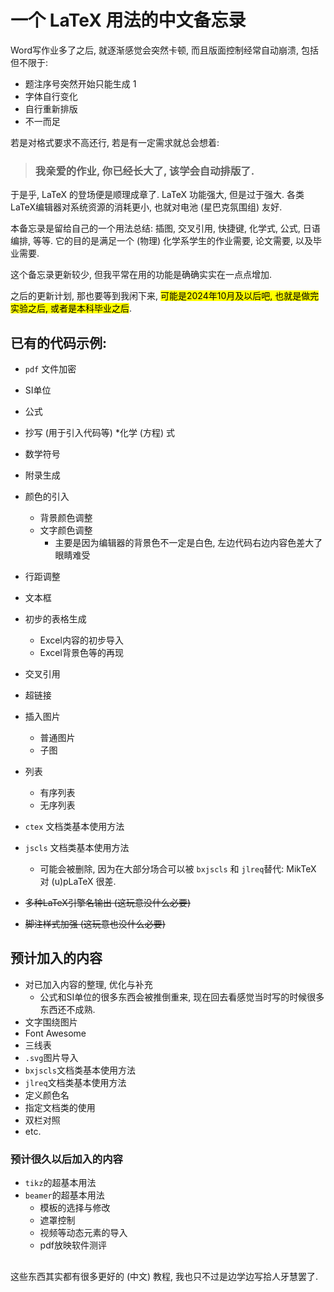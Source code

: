 # 一个 LaTeX 用法的中文备忘录

Word写作业多了之后, 就逐渐感觉会突然卡顿, 而且版面控制经常自动崩溃, 包括但不限于:
* 题注序号突然开始只能生成 1
* 字体自行变化
* 自行重新排版
* 不一而足

若是对格式要求不高还行, 若是有一定需求就总会想着: 

> ### **我亲爱的作业, 你已经长大了, 该学会自动排版了**.

于是乎, LaTeX 的登场便是顺理成章了. LaTeX 功能强大, 但是过于强大. 各类LaTeX编辑器对系统资源的消耗更小, 也就对电池 (星巴克氛围组) 友好. 

本备忘录是留给自己的一个用法总结: 插图, 交叉引用, 快捷键, 化学式, 公式, 日语编排, 等等. 它的目的是满足一个 (物理) 化学系学生的作业需要, 论文需要, 以及毕业需要. 

这个备忘录更新较少, 但我平常在用的功能是确确实实在一点点增加.

之后的更新计划, 那也要等到我闲下来, <mark>可能是2024年10月及以后吧, 也就是做完实验之后, 或者是本科毕业之后</mark>.

## 已有的代码示例: 
* `pdf` 文件加密
* SI单位
* 公式
* 抄写 (用于引入代码等)
*化学 (方程) 式
* 数学符号
* 附录生成
* 颜色的引入  
    * 背景颜色调整
    * 文字颜色调整
        * 主要是因为编辑器的背景色不一定是白色, 左边代码右边内容色差大了眼睛难受
* 行距调整
* 文本框
* 初步的表格生成
    * Excel内容的初步导入
    * Excel背景色等的再现
* 交叉引用
* 超链接
* 插入图片
    * 普通图片
    * 子图
* 列表
    * 有序列表
    * 无序列表
* `ctex` 文档类基本使用方法
* `jscls` 文档类基本使用方法  
    * 可能会被删除, 因为在大部分场合可以被 `bxjscls` 和 `jlreq`替代: MikTeX 对 (u)pLaTeX 很差.

* ~~多种LaTeX引擎名输出 (这玩意没什么必要)~~
* ~~脚注样式加强 (这玩意也没什么必要)~~

## 预计加入的内容
* 对已加入内容的整理, 优化与补充
    * 公式和SI单位的很多东西会被推倒重来, 现在回去看感觉当时写的时候很多东西还不成熟.
* 文字围绕图片
* Font Awesome
* 三线表
* `.svg`图片导入
* `bxjscls`文档类基本使用方法
* `jlreq`文档类基本使用方法
* 定义颜色名
* 指定文档类的使用
* 双栏对照
* etc.
### 预计很久以后加入的内容
* `tikz`的超基本用法
* `beamer`的超基本用法
    * 模板的选择与修改
    * 遮罩控制
    * 视频等动态元素的导入
    * pdf放映软件测评

##
这些东西其实都有很多更好的 (中文) 教程, 我也只不过是边学边写拾人牙慧罢了. 